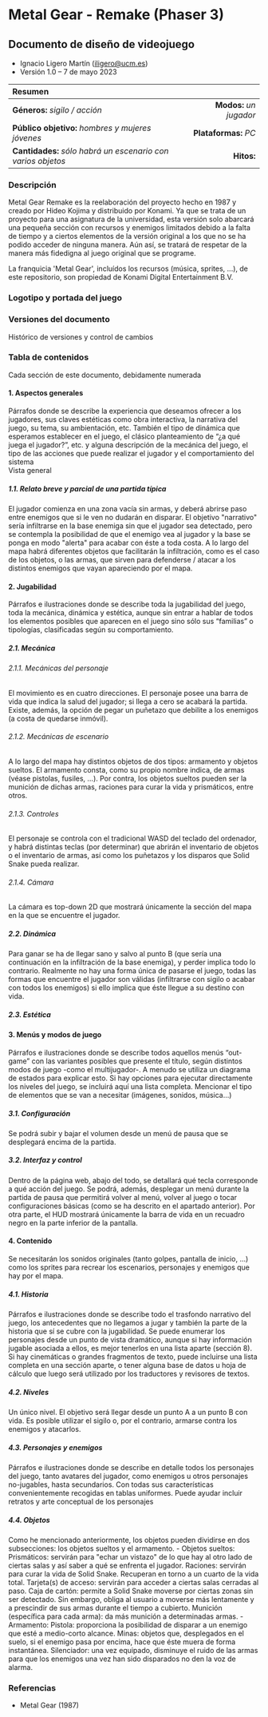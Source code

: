 # Metal Gear - Remake (Phaser 3)
## Documento de diseño de videojuego
- Ignacio Ligero Martín (iligero@ucm.es)
- Versión 1.0 – 7 de mayo 2023

| **Resumen** |  |
| :--- | ---: |
| **Géneros:** *sigilo / acción* | **Modos:** *un jugador* |
| **Público objetivo:** *hombres y mujeres jóvenes* | **Plataformas:** *PC* |
| **Cantidades:** *sólo habrá un escenario con varios objetos* | **Hitos:** |


### Descripción
Metal Gear Remake es la reelaboración del proyecto hecho en 1987 y creado por Hideo Kojima y distribuido por Konami. Ya que se trata de un proyecto para una asignatura de la universidad, esta versión solo abarcará una pequeña sección con recursos y enemigos limitados debido a la falta de tiempo y a ciertos elementos de la versión original a los que no se ha podido acceder de ninguna manera. Aún así, se tratará de respetar de la manera más fidedigna al juego original que se programe. 

La franquicia 'Metal Gear', incluídos los recursos (música, sprites, ...), de este repositorio, son propiedad de Konami Digital Entertainment B.V.

### Logotipo y portada del juego




### Versiones del documento
Histórico de versiones y control de cambios
### Tabla de contenidos
Cada sección de este documento, debidamente numerada
#### 1. Aspectos generales
Párrafos donde se describe la experiencia que deseamos ofrecer a los jugadores, sus claves estéticas como obra interactiva, la narrativa del juego, su tema, su ambientación, etc. También el tipo de dinámica que esperamos establecer en el juego, el clásico planteamiento de “¿a qué juega el jugador?”, etc. y alguna descripción de la mecánica del juego, el tipo de las acciones que puede realizar el jugador y el comportamiento del sistema  
Vista general








##### 1.1. Relato breve y parcial de una partida típica
El jugador comienza en una zona vacía sin armas, y deberá abrirse paso entre enemigos que si le ven no dudarán en disparar. El objetivo "narrativo" sería infiltrarse en la base enemiga sin que el jugador sea detectado, pero se contempla la posibilidad de que el enemigo vea al jugador y la base se ponga en modo "alerta" para acabar con éste a toda costa. A lo largo del mapa habrá diferentes objetos que facilitarán la infiltración, como es el caso de los objetos, o las armas, que sirven para defenderse / atacar a los distintos enemigos que vayan apareciendo por el mapa.

#### 2. Jugabilidad
Párrafos e ilustraciones donde se describe toda la jugabilidad del juego, toda la mecánica, dinámica y estética, aunque sin entrar a hablar de todos los elementos posibles que aparecen en el juego sino sólo sus “familias” o tipologías, clasificadas según su comportamiento.
##### 2.1. Mecánica
###### 2.1.1. Mecánicas del personaje
El movimiento es en cuatro direcciones. El personaje posee una barra de vida que indica la salud del jugador; si llega a cero se acabará la partida. Existe, además, la opción de pegar un puñetazo que debilite a los enemigos (a costa de quedarse inmóvil). 

###### 2.1.2. Mecánicas de escenario
A lo largo del mapa hay distintos objetos de dos tipos: armamento y objetos sueltos. El armamento consta, como su propio nombre indica, de armas (véase pistolas, fusiles, ...). Por contra, los objetos sueltos pueden ser la munición de dichas armas, raciones para curar la vida y prismáticos, entre otros.
###### 2.1.3. Controles
El personaje se controla con el tradicional WASD del teclado del ordenador, y habrá distintas teclas (por determinar) que abrirán el inventario de objetos o el inventario de armas, así como los puñetazos y los disparos que Solid Snake pueda realizar.

###### 2.1.4. Cámara
La cámara es top-down 2D que mostrará únicamente la sección del mapa en la que se encuentre el jugador.

##### 2.2. Dinámica
Para ganar se ha de llegar sano y salvo al punto B (que sería una continuación en la infiltración de la base enemiga), y perder implica todo lo contrario. Realmente no hay una forma única de pasarse el juego, todas las formas que encuentre el jugador son válidas (infiltrarse con sigilo o acabar con todos los enemigos) si ello implica que éste llegue a su destino con vida.

##### 2.3. Estética
#### 3. Menús y modos de juego 
Párrafos e ilustraciones donde se describe todos aquellos menús “out-game” con las variantes posibles que presente el título, según distintos modos de juego -como el multijugador-. A menudo se utiliza un diagrama de estados para explicar esto.
Si hay opciones para ejecutar directamente los niveles del juego, se incluirá aquí una lista completa.
Mencionar el tipo de elementos que se van a necesitar (imágenes, sonidos, música…)
##### 3.1. Configuración
Se podrá subir y bajar el volumen desde un menú de pausa que se desplegará encima de la partida.

##### 3.2. Interfaz y control
Dentro de la página web, abajo del todo, se detallará qué tecla corresponde a qué acción del juego. Se podrá, además, desplegar un menú durante la partida de pausa que permitirá volver al menú, volver al juego o tocar configuraciones básicas (como se ha descrito en el apartado anterior). Por otra parte, el HUD mostrará únicamente la barra de vida en un recuadro negro en la parte inferior de la pantalla.

#### 4. Contenido
Se necesitarán los sonidos originales (tanto golpes, pantalla de inicio, ...) como los sprites para recrear los escenarios, personajes y enemigos que hay por el mapa.
##### 4.1. Historia
Párrafos e ilustraciones donde se describe todo el trasfondo narrativo del juego, los antecedentes que no llegamos a jugar y también la parte de la historia que sí se cubre con la jugabilidad. Se puede enumerar los personajes desde un punto de vista dramático, aunque si hay información jugable asociada a ellos, es mejor tenerlos en una lista aparte (sección 8).
Si hay cinemáticas o grandes fragmentos de texto, puede incluirse una lista completa en una sección aparte, o tener alguna base de datos u hoja de cálculo que luego será utilizado por los traductores y revisores de textos.
##### 4.2. Niveles
Un único nivel. El objetivo será llegar desde un punto A a un punto B con vida. Es posible utilizar el sigilo o, por el contrario, armarse contra los enemigos y atacarlos.
##### 4.3. Personajes y enemigos
Párrafos e ilustraciones donde se describe en detalle todos los personajes del juego, tanto avatares del jugador, como enemigos u otros personajes no-jugables, hasta secundarios. Con todas sus características convenientemente recogidas en tablas uniformes.
Puede ayudar incluir retratos y arte conceptual de los personajes 
##### 4.4. Objetos
Como he mencionado anteriormente, los objetos pueden dividirse en dos subsecciones: los objetos sueltos y el armamento.
	- Objetos sueltos:
			Prismáticos: servirán para "echar un vistazo" de lo que hay al otro lado de ciertas salas 			y así saber a qué se enfrenta el jugador.
			Raciones: servirán para curar la vida de Solid Snake. Recuperan en torno a un cuarto de 			la vida total.
			Tarjeta(s) de acceso: servirán para acceder a ciertas salas cerradas al paso.
			Caja de cartón: permite a Solid Snake moverse por ciertas zonas sin ser detectado. Sin 				embargo, obliga al usuario a moverse más lentamente y a prescindir de sus armas durante 			el tiempo a cubierto.
			Munición (específica para cada arma): da más munición a determinadas armas.
	- Armamento:
			Pistola: proporciona la posibilidad de disparar a un enemigo que esté a medio-corto 					alcance.
			Minas: objetos que, desplegados en el suelo, si el enemigo pasa por encima, hace que éste 			muera de forma instantánea.
			Silenciador: una vez equipado, disminuye el ruido de las armas para que los enemigos una 			 vez han sido disparados no den la voz de alarma.
### Referencias
- Metal Gear (1987)
